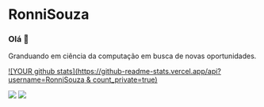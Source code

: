 # RonniSouza


### Olá 👋
Granduando em ciência da computação em busca de novas oportunidades.

[ ![YOUR github stats](https://github-readme-stats.vercel.app/api?username=RonniSouza & count_private=true)](https://github.com/RonniSouza)


[<img src="https://img.shields.io/badge/linkedin-%230077B5.svg?&style=for-the-badge&logo=linkedin&logoColor=white" />](https://www.linkedin.com/in/ronni-souza/) [<img src = "https://img.shields.io/badge/instagram-%23E4405F.svg?&style=for-the-badge&logo=instagram&logoColor=white">](https://www.instagram.com/ronnisouza/) 

